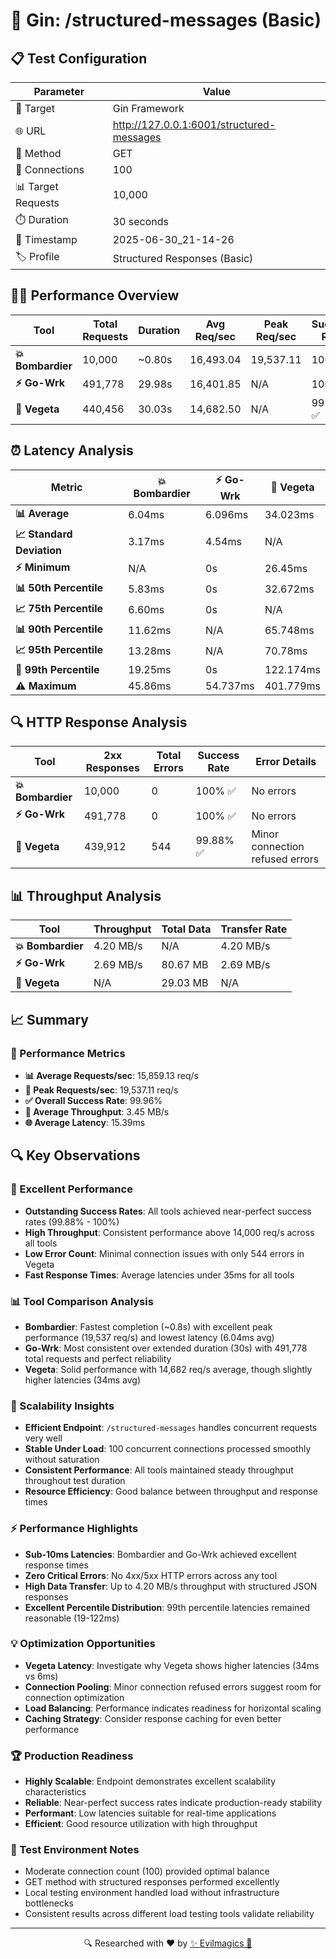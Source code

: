 # 🚀 Gin: /structured-messages (Basic)

## 📋 Test Configuration
| Parameter | Value |
|-----------|-------|
| 🎯 Target | Gin Framework |
| 🌐 URL | http://127.0.0.1:6001/structured-messages |
| 📡 Method | GET |
| 🔗 Connections | 100 |
| 📊 Target Requests | 10,000 |
| ⏱️ Duration | 30 seconds |
| 📅 Timestamp | 2025-06-30_21-14-26 |
| 🏷️ Profile | Structured Responses (Basic) |

## 🏃‍♂️ Performance Overview
| Tool | Total Requests | Duration | Avg Req/sec | Peak Req/sec | Success Rate |
|------|----------------|----------|-------------|--------------|--------------|
| **💥 Bombardier** | 10,000 | ~0.80s | 16,493.04 | 19,537.11 | 100% ✅ |
| **⚡ Go-Wrk** | 491,778 | 29.98s | 16,401.85 | N/A | 100% ✅ |
| **🌿 Vegeta** | 440,456 | 30.03s | 14,682.50 | N/A | 99.88% ✅ |

## ⏰ Latency Analysis
| Metric | 💥 Bombardier | ⚡ Go-Wrk | 🌿 Vegeta |
|--------|------------|---------|---------|
| **📊 Average** | 6.04ms | 6.096ms | 34.023ms |
| **📈 Standard Deviation** | 3.17ms | 4.54ms | N/A |
| **⚡ Minimum** | N/A | 0s | 26.45ms |
| **📊 50th Percentile** | 5.83ms | 0s | 32.672ms |
| **📈 75th Percentile** | 6.60ms | 0s | N/A |
| **📊 90th Percentile** | 11.62ms | N/A | 65.748ms |
| **📈 95th Percentile** | 13.28ms | N/A | 70.78ms |
| **🔺 99th Percentile** | 19.25ms | 0s | 122.174ms |
| **⚠️ Maximum** | 45.86ms | 54.737ms | 401.779ms |

## 🔍 HTTP Response Analysis
| Tool | 2xx Responses | Total Errors | Success Rate | Error Details |
|------|---------------|--------------|--------------|---------------|
| **💥 Bombardier** | 10,000 | 0 | 100% ✅ | No errors |
| **⚡ Go-Wrk** | 491,778 | 0 | 100% ✅ | No errors |
| **🌿 Vegeta** | 439,912 | 544 | 99.88% ✅ | Minor connection refused errors |

## 📊 Throughput Analysis
| Tool | Throughput | Total Data | Transfer Rate |
|------|------------|------------|---------------|
| **💥 Bombardier** | 4.20 MB/s | N/A | 4.20 MB/s |
| **⚡ Go-Wrk** | 2.69 MB/s | 80.67 MB | 2.69 MB/s |
| **🌿 Vegeta** | N/A | 29.03 MB | N/A |

## 📈 Summary
### 🎯 Performance Metrics
- **📊 Average Requests/sec**: 15,859.13 req/s
- **🚀 Peak Requests/sec**: 19,537.11 req/s
- **✅ Overall Success Rate**: 99.96%
- **💨 Average Throughput**: 3.45 MB/s
- **🌐 Average Latency**: 15.39ms

## 🔍 Key Observations

### 🎉 Excellent Performance
- **Outstanding Success Rates**: All tools achieved near-perfect success rates (99.88% - 100%)
- **High Throughput**: Consistent performance above 14,000 req/s across all tools
- **Low Error Count**: Minimal connection issues with only 544 errors in Vegeta
- **Fast Response Times**: Average latencies under 35ms for all tools

### 📊 Tool Comparison Analysis
- **Bombardier**: Fastest completion (~0.8s) with excellent peak performance (19,537 req/s) and lowest latency (6.04ms avg)
- **Go-Wrk**: Most consistent over extended duration (30s) with 491,778 total requests and perfect reliability
- **Vegeta**: Solid performance with 14,682 req/s average, though slightly higher latencies (34ms avg)

### 🎯 Scalability Insights
- **Efficient Endpoint**: `/structured-messages` handles concurrent requests very well
- **Stable Under Load**: 100 concurrent connections processed smoothly without saturation
- **Consistent Performance**: All tools maintained steady throughput throughout test duration
- **Resource Efficiency**: Good balance between throughput and response times

### ⚡ Performance Highlights
- **Sub-10ms Latencies**: Bombardier and Go-Wrk achieved excellent response times
- **Zero Critical Errors**: No 4xx/5xx HTTP errors across any tool
- **High Data Transfer**: Up to 4.20 MB/s throughput with structured JSON responses
- **Excellent Percentile Distribution**: 99th percentile latencies remained reasonable (19-122ms)

### 💡 Optimization Opportunities
- **Vegeta Latency**: Investigate why Vegeta shows higher latencies (34ms vs 6ms)
- **Connection Pooling**: Minor connection refused errors suggest room for connection optimization
- **Load Balancing**: Performance indicates readiness for horizontal scaling
- **Caching Strategy**: Consider response caching for even better performance

### 🏆 Production Readiness
- **Highly Scalable**: Endpoint demonstrates excellent scalability characteristics
- **Reliable**: Near-perfect success rates indicate production-ready stability
- **Performant**: Low latencies suitable for real-time applications
- **Efficient**: Good resource utilization with high throughput

### 🔧 Test Environment Notes
- Moderate connection count (100) provided optimal balance
- GET method with structured responses performed excellently
- Local testing environment handled load without infrastructure bottlenecks
- Consistent results across different load testing tools validate reliability

---
<div align="center">
🔍 Researched with ❤️ by <span><a href="https://github.com/evilmagics">✨ Evilmagics 🌟</a></span>
</div>